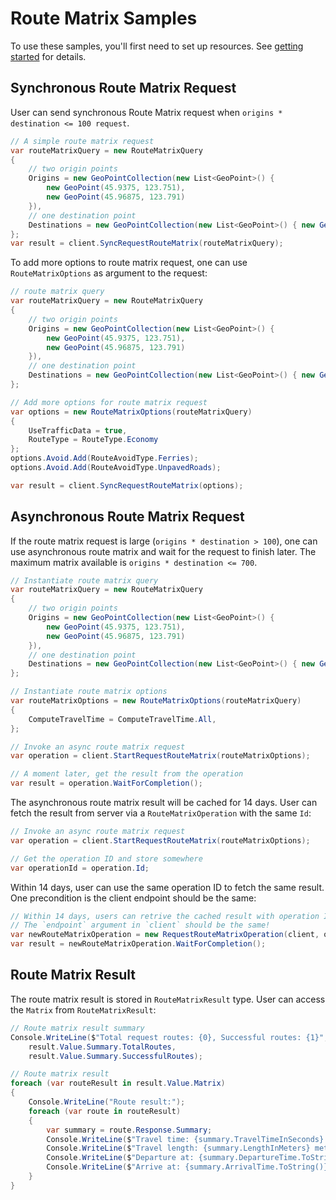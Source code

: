 # Route Matrix Samples

To use these samples, you'll first need to set up resources. See [getting started](https://github.com/Azure/azure-sdk-for-net/tree/main/sdk/maps/Azure.Maps.Route#getting-started) for details.

## Synchronous Route Matrix Request

User can send synchronous Route Matrix request when `origins * destination <= 100 request`.

```C# Snippet:SimpleSyncRouteMatrix
// A simple route matrix request
var routeMatrixQuery = new RouteMatrixQuery
{
    // two origin points
    Origins = new GeoPointCollection(new List<GeoPoint>() {
        new GeoPoint(45.9375, 123.751),
        new GeoPoint(45.96875, 123.791)
    }),
    // one destination point
    Destinations = new GeoPointCollection(new List<GeoPoint>() { new GeoPoint(45.90625, 123.767) }),
};
var result = client.SyncRequestRouteMatrix(routeMatrixQuery);
```

To add more options to route matrix request, one can use `RouteMatrixOptions` as argument to the request:

```C# Snippet:SyncRouteMatrixWithOptions
// route matrix query
var routeMatrixQuery = new RouteMatrixQuery
{
    // two origin points
    Origins = new GeoPointCollection(new List<GeoPoint>() {
        new GeoPoint(45.9375, 123.751),
        new GeoPoint(45.96875, 123.791)
    }),
    // one destination point
    Destinations = new GeoPointCollection(new List<GeoPoint>() { new GeoPoint(45.90625, 123.767) }),
};

// Add more options for route matrix request
var options = new RouteMatrixOptions(routeMatrixQuery)
{
    UseTrafficData = true,
    RouteType = RouteType.Economy
};
options.Avoid.Add(RouteAvoidType.Ferries);
options.Avoid.Add(RouteAvoidType.UnpavedRoads);

var result = client.SyncRequestRouteMatrix(options);
```

## Asynchronous Route Matrix Request

If the route matrix request is large (`origins * destination > 100`), one can use asynchronous route matrix and wait for the request to finish later. The maximum matrix available is `origins * destination <= 700`.

```C# Snippet:SimpleAsyncRouteMatrixRequest
// Instantiate route matrix query
var routeMatrixQuery = new RouteMatrixQuery
{
    // two origin points
    Origins = new GeoPointCollection(new List<GeoPoint>() {
        new GeoPoint(45.9375, 123.751),
        new GeoPoint(45.96875, 123.791)
    }),
    // one destination point
    Destinations = new GeoPointCollection(new List<GeoPoint>() { new GeoPoint(45.90625, 123.767) }),
};

// Instantiate route matrix options
var routeMatrixOptions = new RouteMatrixOptions(routeMatrixQuery)
{
    ComputeTravelTime = ComputeTravelTime.All,
};

// Invoke an async route matrix request
var operation = client.StartRequestRouteMatrix(routeMatrixOptions);

// A moment later, get the result from the operation
var result = operation.WaitForCompletion();
```

The asynchronous route matrix result will be cached for 14 days. User can fetch the result from server via a `RouteMatrixOperation` with the same `Id`:

```C# Snippet:AsyncRouteMatrixRequestWithOperationId
// Invoke an async route matrix request
var operation = client.StartRequestRouteMatrix(routeMatrixOptions);

// Get the operation ID and store somewhere
var operationId = operation.Id;
```

Within 14 days, user can use the same operation ID to fetch the same result. One precondition is the client endpoint should be the same:

```C# Snippet:AsyncRouteMatrixRequestWithOperationId2
// Within 14 days, users can retrive the cached result with operation ID
// The `endpoint` argument in `client` should be the same!
var newRouteMatrixOperation = new RequestRouteMatrixOperation(client, operationId);
var result = newRouteMatrixOperation.WaitForCompletion();
```

## Route Matrix Result

The route matrix result is stored in `RouteMatrixResult` type. User can access the `Matrix` from `RouteMatrixResult`:

```C# Snippet:RouteMatrixResult
// Route matrix result summary
Console.WriteLine($"Total request routes: {0}, Successful routes: {1}",
    result.Value.Summary.TotalRoutes,
    result.Value.Summary.SuccessfulRoutes);

// Route matrix result
foreach (var routeResult in result.Value.Matrix)
{
    Console.WriteLine("Route result:");
    foreach (var route in routeResult)
    {
        var summary = route.Response.Summary;
        Console.WriteLine($"Travel time: {summary.TravelTimeInSeconds} seconds");
        Console.WriteLine($"Travel length: {summary.LengthInMeters} meters");
        Console.WriteLine($"Departure at: {summary.DepartureTime.ToString()} meters");
        Console.WriteLine($"Arrive at: {summary.ArrivalTime.ToString()} meters");
    }
}
```

